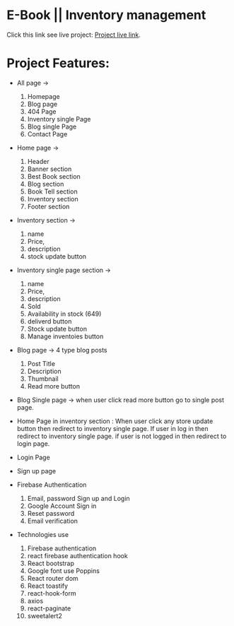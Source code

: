 # E-Book || Inventory management

Click this link see live project: [Project live link](https://e-book-b1c3b.web.app/).

# Project Features:

- All page ->
  1. Homepage
  2. Blog page
  3. 404 Page
  4. Inventory single Page
  5. Blog single Page
  6. Contact Page
- Home page ->

  1.  Header
  2.  Banner section
  3.  Best Book section
  4.  Blog section
  5.  Book Tell section
  6.  Inventory section
  7.  Footer section

- Inventory section ->

  1.  name
  2.  Price,
  3.  description
  4.  stock update button

- Inventory single page section ->

  1.  name
  2.  Price,
  3.  description
  4.  Sold
  5.  Availability in stock (649)
  6.  deliverd button
  7.  Stock update button
  8.  Manage inventoies button

- Blog page -> 4 type blog posts

  1. Post Title
  2. Description
  3. Thumbnail
  4. Read more button

- Blog Single page ->
  when user click read more button go to single post page.

- Home Page in inventory section :
  When user click any store update button then redirect to inventory single page. If user in log in then redirect to inventory single page. if user is not logged in then redirect to login page.

- Login Page
- Sign up page

- Firebase Authentication

  1. Email, password Sign up and Login
  2. Google Account Sign in
  3. Reset password
  4. Email verification

- Technologies use
  1.  Firebase authentication
  2.  react firebase authentication hook
  3.  React bootstrap
  4.  Google font use Poppins
  5.  React router dom
  6.  React toastify
  7.  react-hook-form
  8.  axios
  9.  react-paginate
  10. sweetalert2
